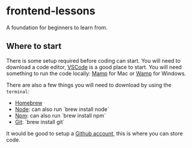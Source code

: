 # frontend-lessons
A foundation for beginners to learn from.

## Where to start
There is some setup required before coding can start.
You will need to download a code editor, <a href="https://code.visualstudio.com/" target="_blank" rel="noopener noreferrer">VSCode</a> is a good place to start.
You will need something to run the code locally: <a href="https://www.mamp.info/en/downloads/" target="_blank" rel="noopener noreferrer">Mamp</a> for Mac or <a href="https://www.wampserver.com/en/" target="_blank" rel="noopener noreferrer">Wamp</a> for Windows.

There are also a few things you will need to download by using the `terminal`:
<ul>
  <li><a href="https://brew.sh/" target="_blank" rel="noopener noreferrer">Homebrew</a></li>
  <li><a href="https://nodejs.org/en/" target="_blank" rel="noopener noreferrer">Node</a>: can also run `brew install node`</li>
  <li><a href="https://www.npmjs.com/" target="_blank" rel="noopener noreferrer">Npm</a>: can also run `brew install npm`</li>
  <li><a href="https://www.atlassian.com/git/tutorials/install-git" target="_blank" rel="noopener noreferrer">Git</a>: `brew install git`</li>
</ul>

It would be good to setup a <a href="https://github.com/" target="_blank" rel="noopener noreferrer">Github account</a>, this is where you can store code.
